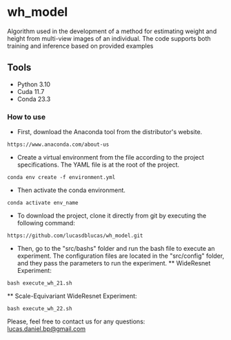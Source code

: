 # wh_model
Algorithm used in the development of a method for estimating weight and height from multi-view images of an individual. The code supports both training and inference based on provided examples

## Tools

* Python 3.10
* Cuda 11.7
* Conda 23.3

### How to use

* First, download the Anaconda tool from the distributor's website.
```
https://www.anaconda.com/about-us
```

* Create a virtual environment from the file according to the project specifications. 
The YAML file is at the root of the project.

```
conda env create -f environment.yml
```
* Then activate the conda environment.

```
conda activate env_name
```

* To download the project, clone it directly from git by executing the following command:

```
https://github.com/lucasdblucas/wh_model.git
```

* Then, go to the "src/bashs" folder and run the bash file to execute an experiment. The configuration files are located in the "src/config" folder, and they pass the parameters to run the experiment.
** WideResnet Experiment:
```
bash execute_wh_21.sh
```
** Scale-Equivariant WideResnet Experiment:
```
bash execute_wh_22.sh
```

Please, feel free to contact us for any questions: lucas.daniel.bp@gmail.com
